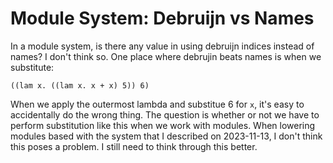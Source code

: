# Module System: Debruijn vs Names

In a module system, is there any value in using debruijn indices instead
of names? I don't think so. One place where debrujin beats names is when
we substitute:

    ((lam x. ((lam x. x + x) 5)) 6)

When we apply the outermost lambda and substitue 6 for `x`, it's easy to
accidentally do the wrong thing. The question is whether or not we have to
perform substitution like this when we work with modules. When lowering
modules based with the system that I described on 2023-11-13, I don't
think this poses a problem. I still need to think through this better.


